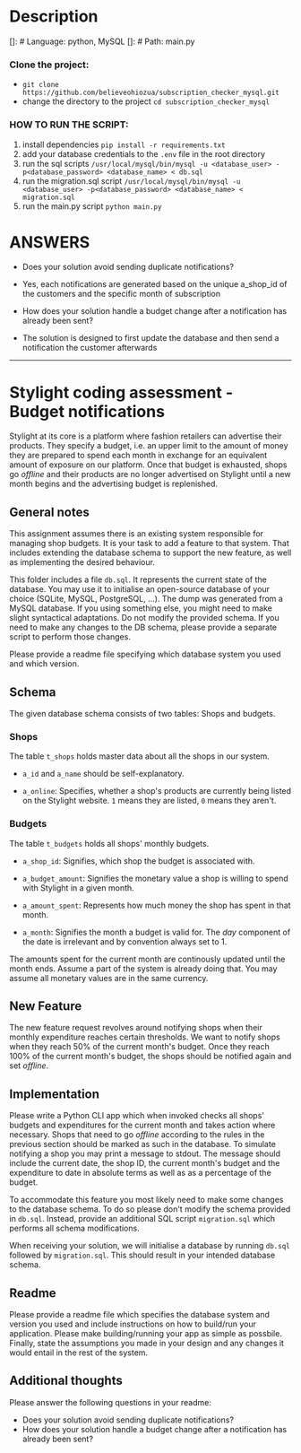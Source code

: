 # Description
[]: # Language: python, MySQL
[]: # Path: main.py

### Clone the project:
-  `git clone https://github.com/believeohiozua/subscription_checker_mysql.git`
- change the directory to the project `cd subscription_checker_mysql`

### HOW TO RUN THE SCRIPT:
1. install dependencies `pip install -r requirements.txt`
2. add your database credentials to the `.env` file in the root directory
3. run the sql scripts `/usr/local/mysql/bin/mysql -u <database_user> -p<database_password> <database_name> < db.sql`
4. run the migration.sql script `/usr/local/mysql/bin/mysql -u <database_user> -p<database_password> <database_name> < migration.sql`
5. run the main.py script `python main.py`


# ANSWERS
* Does your solution avoid sending duplicate notifications?
- Yes, each notifications are generated based on the unique a_shop_id of the customers and the specific month of subscription

* How does your solution handle a budget change after a notification has already been sent?
- The solution is designed to first update the database and then send a  notification the customer afterwards
<hr>



# Stylight coding assessment - Budget notifications
Stylight at its core is a platform where fashion retailers can advertise their products. They specify a budget, i.e. an upper limit to the amount of money they are prepared to spend each month in exchange for an equivalent amount of exposure on our platform. Once that budget is exhausted, shops go _offline_ and their products are no longer advertised on Stylight until a new month begins and the advertising budget is replenished.

## General notes
This assignment assumes there is an existing system responsible for managing shop budgets. It is your task to add a feature to that system.  That includes extending the database schema to support the new feature, as well as implementing the desired behaviour.

This folder includes a file `db.sql`. It represents the current state of the database. You may use it to initialise an open-source database of your choice (SQLite, MySQL, PostgreSQL, ...). The dump was generated from a MySQL database. If you using something else, you might need to make slight syntactical adaptations. Do not modify the provided schema. If you need to make any changes to the DB schema, please provide a separate script to perform those changes.

Please provide a readme file specifying which database system you used and which version.


## Schema
The given database schema consists of two tables: Shops and budgets.

### Shops
The table `t_shops` holds master data about all the shops in our system.

* `a_id` and `a_name` should be self-explanatory.

* `a_online`: Specifies, whether a shop's products are currently being listed on the Stylight website. `1` means they are listed, `0` means they aren't.

### Budgets
The table `t_budgets` holds all shops' monthly budgets.

* `a_shop_id`: Signifies, which shop the budget is associated with.

* `a_budget_amount`: Signifies the monetary value a shop is willing to spend with Stylight in a given month.

* `a_amount_spent`: Represents how much money the shop has spent in that month.

* `a_month`: Signifies the month a budget is valid for. The _day_ component of the date is irrelevant and by convention always set to 1.

The amounts spent for the current month are continously updated until the month ends. Assume a part of the system is already doing that. You may assume all monetary values are in the same currency.


## New Feature
The new feature request revolves around notifying shops when their monthly expenditure reaches certain thresholds. We want to notify shops when they reach 50% of the current month's budget. Once they reach 100% of the current month's budget, the shops should be notified again and set _offline_.


## Implementation
Please write a Python CLI app which when invoked checks all shops' budgets and expenditures for the current month and takes action where necessary. Shops that need to go _offline_ according to the rules in the previous section should be marked as such in the database. To simulate notifying a shop you may print a message to stdout. The message should include the current date, the shop ID, the current month's budget and the expenditure to date in absolute terms as well as as a percentage of the budget.

To accommodate this feature you most likely need to make some changes to the database schema. To do so please don't modify the schema provided in `db.sql`. Instead, provide an additional SQL script `migration.sql` which performs all schema modifications.

When receiving your solution, we will initialise a database by running `db.sql` followed by `migration.sql`. This should result in your intended database schema.


## Readme
Please provide a readme file which specifies the database system and version you used and include instructions on how to build/run your application. Please make building/running your app as simple as possbile. Finally, state the assumptions you made in your design and any changes it would entail in the rest of the system.

## Additional thoughts
Please answer the following questions in your readme:
* Does your solution avoid sending duplicate notifications?
* How does your solution handle a budget change after a notification has already been sent?
